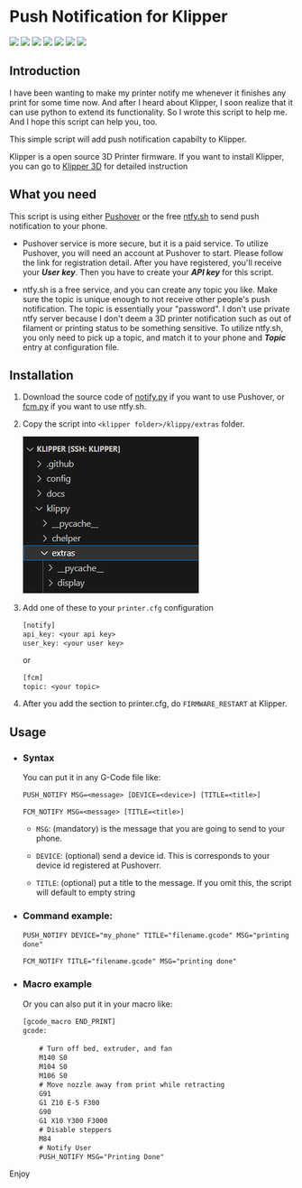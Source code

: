 # Push Notification for Klipper</h1>

<p>
  <a><img src="https://img.shields.io/github/license/prd0000/push_notify"></a>
  <a><img src="https://img.shields.io/github/stars/prd0000/push_notify"></a>
  <a><img src="https://img.shields.io/github/forks/prd0000/push_notify"></a>
  <a><img src="https://img.shields.io/github/languages/top/prd0000/push_notify?logo=gnubash&logoColor=white"></a>
  <a><img src="https://img.shields.io/github/v/tag/prd0000/push_notify"></a>
  <a><img src="https://img.shields.io/github/last-commit/prd0000/push_notify"></a>
  <a><img src="https://img.shields.io/github/contributors/prd0000/push_notify"></a>
</p>


## Introduction

I have been wanting to make my printer notify me whenever it finishes any print for some time now. And after I heard about Klipper, I soon realize that it can use python to extend its functionality. So I wrote this script to help me. And I hope this script can help you, too. 

This simple script will add push notification capabilty to Klipper. 

Klipper is a open source 3D Printer firmware. If you want to install Klipper, you can go to [Klipper 3D](https://www.klipper3d.org/) for detailed instruction

## What you need


This script is using either [Pushover](https://pushover.net/) or the free [ntfy.sh](https://ntfy.sh/) to send push notification to your phone. 

* Pushover service is more secure, but it is a paid service. To utilize Pushover, you will need an account at Pushover to start. Please follow the link for registration detail. After you have registered, you'll receive your ***User key***. Then you have to create your ***API key*** for this script. 

* ntfy.sh is a free service, and you can create any topic you like. Make sure the topic is unique enough to not receive other people's push notification. The topic is essentially your "password". I don't use private ntfy server because I don't deem a 3D printer notification such as out of filament or printing status to be something sensitive. To utilize ntfy.sh, you only need to pick up a topic, and match it to your phone and ***Topic*** entry at configuration file.

## Installation

<ol><li>

Download the source code of [notify.py](https://raw.githubusercontent.com/prd0000/push_notify/main/script/notify.py) if you want to use Pushover, or [fcm.py](https://raw.githubusercontent.com/prd0000/push_notify/main/script/fcm.py) if you want to use ntfy.sh.

<li> 

Copy the script into `<klipper folder>/klippy/extras` folder. 

![Alt text](resources/image.png)

<li> 

Add one of these to your `printer.cfg` configuration
```
[notify]
api_key: <your api key>
user_key: <your user key>
```

or
```
[fcm]
topic: <your topic>
```

<li>

After you add the section to printer.cfg, do `FIRMWARE_RESTART` at Klipper. 
</ol>

## Usage

<ul><li>

### Syntax
You can put it in any G-Code file like:

```
PUSH_NOTIFY MSG=<message> [DEVICE=<device>] [TITLE=<title>]
```

```
FCM_NOTIFY MSG=<message> [TITLE=<title>]
```


* `MSG`: (mandatory) is the message that you are going to send to your phone.

* `DEVICE`: (optional) send a device id. This is corresponds to your device id registered at Pushoverr.

* `TITLE`: (optional) put a title to the message. If you omit this, the script will default to empty string


<li>

### Command example:

```
PUSH_NOTIFY DEVICE="my_phone" TITLE="filename.gcode" MSG="printing done"
```
```
FCM_NOTIFY TITLE="filename.gcode" MSG="printing done"
```
<li>

### Macro example

Or you can also put it in your macro like:

```
[gcode_macro END_PRINT]
gcode:

    # Turn off bed, extruder, and fan
    M140 S0
    M104 S0
    M106 S0
    # Move nozzle away from print while retracting
    G91
    G1 Z10 E-5 F300
    G90
    G1 X10 Y300 F3000
    # Disable steppers
    M84
    # Notify User
    PUSH_NOTIFY MSG="Printing Done"

```

</ul>

Enjoy